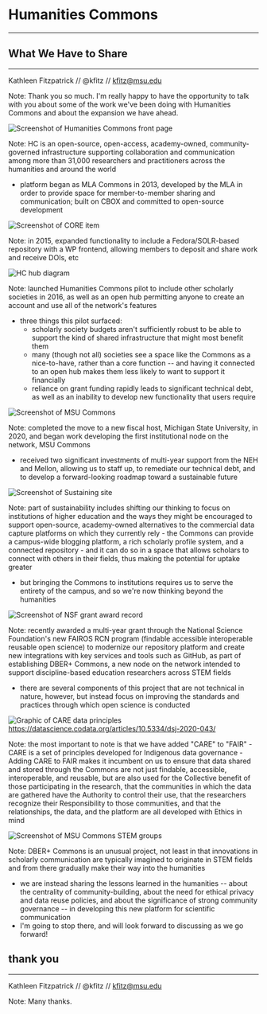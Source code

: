 # Humanities Commons
---
## What We Have to Share
---
<smaller>Kathleen Fitzpatrick // @kfitz // kfitz@msu.edu</smaller><br />

Note: Thank you so much. I'm really happy to have the opportunity to talk with you about some of the work we've been doing with Humanities Commons and about the expansion we have ahead.


![Screenshot of Humanities Commons front page](images/humcomm091822.png)

Note: HC is an open-source, open-access, academy-owned, community-governed infrastructure supporting collaboration and communication among more than 31,000 researchers and practitioners across the humanities and around the world
- platform began as MLA Commons in 2013, developed by the MLA in order to provide space for member-to-member sharing and communication; built on CBOX and committed to open-source development


![Screenshot of CORE item](images/coreitem.png)

Note: in 2015, expanded functionality to include a Fedora/SOLR-based repository with a WP frontend, allowing members to deposit and share work and receive DOIs, etc


![HC hub diagram](images/hchub.jpg)

Note: launched Humanities Commons pilot to include other scholarly societies in 2016, as well as an open hub permitting anyone to create an account and use all of the network's features
- three things this pilot surfaced:
	- scholarly society budgets aren't sufficiently robust to be able to support the kind of shared infrastructure that might most benefit them
	- many (though not all) societies see a space like the Commons as a nice-to-have, rather than a core function -- and having it connected to an open hub makes them less likely to want to support it financially
	- reliance on grant funding rapidly leads to significant technical debt, as well as an inability to develop new functionality that users require


![Screenshot of MSU Commons](images/msucommons.png)

Note: completed the move to a new fiscal host, Michigan State University, in 2020, and began work developing the first institutional node on the network, MSU Commons
- received two significant investments of multi-year support from the NEH and Mellon, allowing us to staff up, to remediate our technical debt, and to develop a forward-looking roadmap toward a sustainable future


![Screenshot of Sustaining site](images/sustaining.png)

Note: part of sustainability includes shifting our thinking to focus on institutions of higher education and the ways they might be encouraged to support open-source, academy-owned alternatives to the commercial data capture platforms on which they currently rely
	- the Commons can provide a campus-wide blogging platform, a rich scholarly profile system, and a connected repository
	- and it can do so in a space that allows scholars to connect with others in their fields, thus making the potential for uptake greater
- but bringing the Commons to institutions requires us to serve the entirety of the campus, and so we're now thinking beyond the humanities


![Screenshot of NSF grant award record](images/nsf.png)

Note: recently awarded a multi-year grant through the National Science Foundation's new FAIROS RCN program (findable accessible interoperable reusable open science) to modernize our repository platform and create new integrations with key services and tools such as GitHub, as part of establishing DBER+ Commons, a new node on the network intended to support discipline-based education researchers across STEM fields
- there are several components of this project that are not technical in nature, however, but instead focus on improving the standards and practices through which open science is conducted


![Graphic of CARE data principles](images/care.png)<!-- .element height="45%" width="45%" --><br />
<smaller>https://datascience.codata.org/articles/10.5334/dsj-2020-043/</smaller>

Note: the most important to note is that we have added "CARE" to "FAIR" 
	- CARE is a set of principles developed for Indigenous data governance
	- Adding CARE to FAIR makes it incumbent on us to ensure that data shared and stored through the Commons are not just findable, accessible, interoperable, and reusable, but are also used for the Collective benefit of those participating in the research, that the communities in which the data are gathered have the Authority to control their use, that the researchers recognize their Responsibility to those communities, and that the relationships, the data, and the platform are all developed with Ethics in mind


![Screenshot of MSU Commons STEM groups](images/msustem.png)

Note: DBER+ Commons is an unusual project, not least in that innovations in scholarly communication are typically imagined to originate in STEM fields and from there gradually make their way into the humanities
- we are instead sharing the lessons learned in the humanities -- about the centrality of community-building, about the need for ethical privacy and data reuse policies, and about the significance of strong community governance -- in developing this new platform for scientific communication
- I'm going to stop there, and will look forward to discussing as we go forward!


## thank you
---
<smaller>Kathleen Fitzpatrick // @kfitz // kfitz@msu.edu</smaller>

Note: Many thanks.
